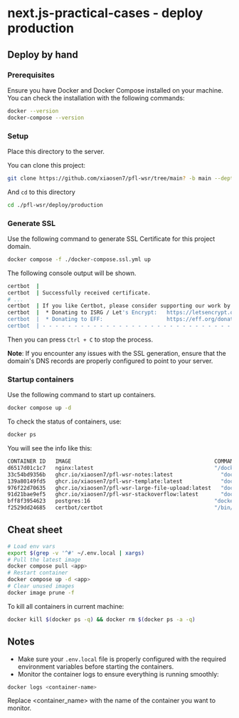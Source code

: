 # next.js-practical-cases - deploy production

## Deploy by hand

### Prerequisites

Ensure you have Docker and Docker Compose installed on your machine. You can check the installation with the following commands:

```bash
docker --version
docker-compose --version
```

### Setup

Place this directory to the server.

You can clone this project:

```bash
git clone https://github.com/xiaosen7/pfl-wsr/tree/main? -b main --depth 1
```

And `cd` to this directory

```bash
cd ./pfl-wsr/deploy/production
```

### Generate SSL

Use the following command to generate SSL Certificate for this project domain.

```bash
docker compose -f ./docker-compose.ssl.yml up
```

The following console output will be shown.

```bash
certbot  |
certbot  | Successfully received certificate.
# ...
certbot  | If you like Certbot, please consider supporting our work by:
certbot  |  * Donating to ISRG / Let's Encrypt:   https://letsencrypt.org/donate
certbot  |  * Donating to EFF:                    https://eff.org/donate-le
certbot  | - - - - - - - - - - - - - - - - - - - - - - - - - - - - - - - - - - - - - - - -
```

Then you can press `Ctrl + C` to stop the process.

**Note**: If you encounter any issues with the SSL generation, ensure that the domain's DNS records are properly configured to point to your server.

### Startup containers

Use the following command to start up containers.

```bash
docker compose up -d
```

To check the status of containers, use:

```bash
docker ps
```

You will see the info like this:

```bash
CONTAINER ID   IMAGE                                             COMMAND                   CREATED          STATUS                    PORTS                                            NAMES
d6517d01c1c7   nginx:latest                                      "/docker-entrypoint.…"   14 minutes ago   Up 14 minutes             0.0.0.0:80->80/tcp, 0.0.0.0:443->443/tcp         nginx
33c54bd9356b   ghcr.io/xiaosen7/pfl-wsr-notes:latest               "docker-entrypoint.s…"   14 minutes ago   Up 14 minutes             0.0.0.0:3001->3000/tcp                           notes
139a80149fd5   ghcr.io/xiaosen7/pfl-wsr-template:latest            "docker-entrypoint.s…"   14 minutes ago   Up 14 minutes             0.0.0.0:3000->3000/tcp                           template
976f22d70635   ghcr.io/xiaosen7/pfl-wsr-large-file-upload:latest   "docker-entrypoint.s…"   14 minutes ago   Up 14 minutes             0.0.0.0:9999->9999/tcp, 0.0.0.0:3003->3000/tcp   large-file-upload
91d21bae9ef5   ghcr.io/xiaosen7/pfl-wsr-stackoverflow:latest       "docker-entrypoint.s…"   14 minutes ago   Up 14 minutes             0.0.0.0:3002->3000/tcp                           stackoverflow
bff8f3954623   postgres:16                                       "docker-entrypoint.s…"   14 minutes ago   Up 14 minutes (healthy)   0.0.0.0:5432->5432/tcp                           postgres
f2529dd24685   certbot/certbot                                   "/bin/sh -c 'trap ex…"   14 minutes ago   Up 14 minutes             80/tcp, 443/tcp                                  certbot
```

## Cheat sheet

```bash
# Load env vars
export $(grep -v '^#' ~/.env.local | xargs)
# Pull the latest image
docker compose pull <app>
# Restart container
docker compose up -d <app>
# Clear unused images
docker image prune -f
```

To kill all containers in current machine:

```bash
docker kill $(docker ps -q) && docker rm $(docker ps -a -q)
```

## Notes

- Make sure your `.env.local` file is properly configured with the required environment variables before starting the containers.
- Monitor the container logs to ensure everything is running smoothly:

```bash
docker logs <container-name>
```

Replace <container_name> with the name of the container you want to monitor.
